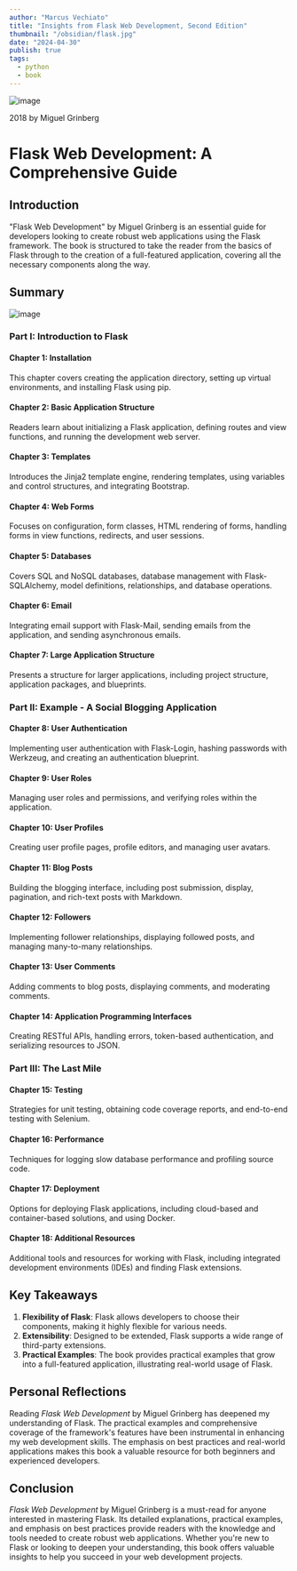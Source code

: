 ```yaml
---
author: "Marcus Vechiato"
title: "Insights from Flask Web Development, Second Edition"
thumbnail: "/obsidian/flask.jpg"
date: "2024-04-30"
publish: true
tags: 
  - python
  - book
--- 
```

![image](/obsidian/flask.jpg)

2018 by Miguel Grinberg

# Flask Web Development: A Comprehensive Guide

## Introduction

"Flask Web Development" by Miguel Grinberg is an essential guide for developers looking to create robust web applications using the Flask framework. The book is structured to take the reader from the basics of Flask through to the creation of a full-featured application, covering all the necessary components along the way.

## Summary
![image](/obsidian/mindmap_flask_web.png)
### Part I: Introduction to Flask

#### Chapter 1: Installation

This chapter covers creating the application directory, setting up virtual environments, and installing Flask using pip.

#### Chapter 2: Basic Application Structure

Readers learn about initializing a Flask application, defining routes and view functions, and running the development web server.

#### Chapter 3: Templates

Introduces the Jinja2 template engine, rendering templates, using variables and control structures, and integrating Bootstrap.

#### Chapter 4: Web Forms

Focuses on configuration, form classes, HTML rendering of forms, handling forms in view functions, redirects, and user sessions.

#### Chapter 5: Databases

Covers SQL and NoSQL databases, database management with Flask-SQLAlchemy, model definitions, relationships, and database operations.

#### Chapter 6: Email

Integrating email support with Flask-Mail, sending emails from the application, and sending asynchronous emails.

#### Chapter 7: Large Application Structure

Presents a structure for larger applications, including project structure, application packages, and blueprints.

### Part II: Example - A Social Blogging Application

#### Chapter 8: User Authentication

Implementing user authentication with Flask-Login, hashing passwords with Werkzeug, and creating an authentication blueprint.

#### Chapter 9: User Roles

Managing user roles and permissions, and verifying roles within the application.

#### Chapter 10: User Profiles

Creating user profile pages, profile editors, and managing user avatars.

#### Chapter 11: Blog Posts

Building the blogging interface, including post submission, display, pagination, and rich-text posts with Markdown.

#### Chapter 12: Followers

Implementing follower relationships, displaying followed posts, and managing many-to-many relationships.

#### Chapter 13: User Comments

Adding comments to blog posts, displaying comments, and moderating comments.

#### Chapter 14: Application Programming Interfaces

Creating RESTful APIs, handling errors, token-based authentication, and serializing resources to JSON.

### Part III: The Last Mile

#### Chapter 15: Testing

Strategies for unit testing, obtaining code coverage reports, and end-to-end testing with Selenium.

#### Chapter 16: Performance

Techniques for logging slow database performance and profiling source code.

#### Chapter 17: Deployment

Options for deploying Flask applications, including cloud-based and container-based solutions, and using Docker.

#### Chapter 18: Additional Resources

Additional tools and resources for working with Flask, including integrated development environments (IDEs) and finding Flask extensions.

## Key Takeaways

1. **Flexibility of Flask**: Flask allows developers to choose their components, making it highly flexible for various needs.
2. **Extensibility**: Designed to be extended, Flask supports a wide range of third-party extensions.
3. **Practical Examples**: The book provides practical examples that grow into a full-featured application, illustrating real-world usage of Flask.

## Personal Reflections

Reading *Flask Web Development* by Miguel Grinberg has deepened my understanding of Flask. The practical examples and comprehensive coverage of the framework's features have been instrumental in enhancing my web development skills. The emphasis on best practices and real-world applications makes this book a valuable resource for both beginners and experienced developers.

## Conclusion

*Flask Web Development* by Miguel Grinberg is a must-read for anyone interested in mastering Flask. Its detailed explanations, practical examples, and emphasis on best practices provide readers with the knowledge and tools needed to create robust web applications. Whether you're new to Flask or looking to deepen your understanding, this book offers valuable insights to help you succeed in your web development projects.

